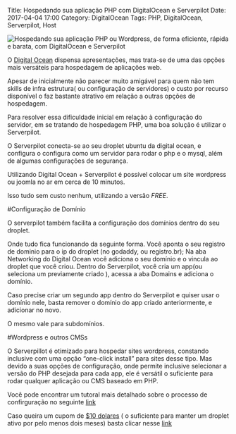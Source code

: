 Title: Hospedando sua aplicação PHP com DigitalOcean e Serverpilot
Date: 2017-04-04 17:00
Category: DigitalOcean
Tags: PHP, DigitalOcean, Serverpilot, Host


![Hospedando sua aplicação PHP ou Wordpress, de forma eficiente, rápida e barata, com DigitalOcean e Serverpilot][1]

[1]: https://cloud.githubusercontent.com/assets/5393392/25672380/ab6317ee-3009-11e7-954c-5dbbfc9a7c77.png


O [Digital Ocean](https://m.do.co/c/e988e06e6f7d) dispensa apresentações, mas trata-se de uma das opções mais versáteis para hospedagem de aplicações web.

Apesar de inicialmente não parecer muito amigável para quem não tem skills de infra estrutura( ou configuração de servidores) o custo por recurso disponível o faz bastante atrativo em relação a outras opções de hospedagem.

Para resolver essa dificuldade inicial em relação à configuração do servidor, em se tratando de hospedagem PHP, uma boa solução é utilizar o Serverpilot.

O Serverpilot conecta-se ao seu droplet ubuntu da digital ocean, e configura o configura como um servidor para rodar o php e o mysql, além de algumas configurações de segurança.

Utilizando Digital Ocean + Serverpilot é possível colocar um site wordpress ou joomla no ar em cerca de 10 minutos.

Isso tudo sem custo nenhum, utilizando a versão *FREE*.

#Configuração de Domínio

O serverpilot também facilita a configuração dos domínios dentro do seu droplet.

Onde tudo fica funcionando da seguinte forma.
Você aponta o seu registro de dominio para o ip do droplet (no godaddy, ou registro.br);
Na aba Networking do Digital Ocean você adiciona o seu domínio e o vincula ao droplet que você criou.
Dentro do Serverpilot, você cria um app(ou seleciona um previamente criado ), acessa a aba Domains e adiciona o domínio.

Caso precise criar um segundo app dentro do Serverpilot e quiser usar o domínio nele,  basta remover o domínio do app criado anteriormente, e adicionar no novo.

O mesmo vale para subdomínios.

#Wordpress e outros CMSs

O Serverpillot é otimizado para hospedar sites wordpress, constando inclusive com uma opção “one-click install” para sites desse tipo. Mas devido a suas opções de configuração, onde permite inclusive selecionar a versão do PHP desejada para cada app, ele é versátil o suficiente para rodar qualquer aplicação ou CMS baseado em PHP.


Você pode encontrar um tutoral mais detalhado sobre o processo de confirguração no seguinte [link](https://code.tutsplus.com/tutorials/launching-wordpress-at-digital-ocean-with-serverpilot--cms-23276)

Caso queira um cupom de [$10 dolares](https://m.do.co/c/e988e06e6f7d) ( o suficiente para manter um droplet ativo por pelo menos dois meses) basta clicar nesse [link](https://m.do.co/c/e988e06e6f7d)

